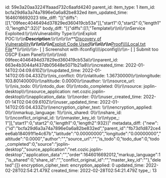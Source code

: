 id: 59e3a20aa32241faaad732c6aafd4240
parent_id: 
item_type: 1
item_id: bcfa29d6a3a74a7896e0a6a82be832ed
item_updated_time: 1646016692023
title_diff: "[{\"diffs\":[[1,\"09feec4046494d37829ed360419cb53a\"]],\"start1\":0,\"start2\":0,\"length1\":0,\"length2\":32}]"
body_diff: "[{\"diffs\":[[1,\"Template\\\r\\\n\\\r\\\nService Exploited:\\\r\\\nVulnerability Type:\\\r\\\nExploit POC:\\\r\\\n**Description**:\\\r\\\n\\\r\\\n**<ins>Discovery of Vulnerability</ins>**\\\r\\\n\\\r\\\n**<ins>Exploit Code Used</ins>**\\\r\\\n\\\r\\\n**<ins>Proof\\\\\\\\Local.txt File</ins>**\\\r\\\n\\\r\\\n- [ ] Screenshot with ifconfig\\\\\\\\ipconfig\\\r\\\n- [ ] Submit too OSCP Exam Panel\\\r\\\n\\\r\\\nid: 09feec4046494d37829ed360419cb53a\\\r\\\nparent_id: 663e4b3044af437db05648e5071b21a8\\\r\\\ncreated_time: 2022-01-14T02:04:09.610Z\\\r\\\nupdated_time: 2022-01-14T02:05:04.433Z\\\r\\\nis_conflict: 0\\\r\\\nlatitude: 1.36730000\\\r\\\nlongitude: 103.80140000\\\r\\\naltitude: 0.0000\\\r\\\nauthor: \\\r\\\nsource_url: \\\r\\\nis_todo: 0\\\r\\\ntodo_due: 0\\\r\\\ntodo_completed: 0\\\r\\\nsource: joplin-desktop\\\r\\\nsource_application: net.cozic.joplin-desktop\\\r\\\napplication_data: \\\r\\\norder: 0\\\r\\\nuser_created_time: 2022-01-14T02:04:09.610Z\\\r\\\nuser_updated_time: 2022-01-14T02:05:04.433Z\\\r\\\nencryption_cipher_text: \\\r\\\nencryption_applied: 0\\\r\\\nmarkup_language: 1\\\r\\\nis_shared: 0\\\r\\\nshare_id: \\\r\\\nconflict_original_id: \\\r\\\nmaster_key_id: \\\r\\\ntype_: 1\"]],\"start1\":0,\"start2\":0,\"length1\":0,\"length2\":932}]"
metadata_diff: {"new":{"id":"bcfa29d6a3a74a7896e0a6a82be832ed","parent_id":"fb73d1d872ce4ee6ab184091f1e4c67b","latitude":"0.00000000","longitude":"0.00000000","altitude":"0.0000","author":"","source_url":"","is_todo":0,"todo_due":0,"todo_completed":0,"source":"joplin-desktop","source_application":"net.cozic.joplin-desktop","application_data":"","order":1646016692012,"markup_language":1,"is_shared":0,"share_id":"","conflict_original_id":"","master_key_id":""},"deleted":[]}
encryption_cipher_text: 
encryption_applied: 0
updated_time: 2022-02-28T02:54:21.479Z
created_time: 2022-02-28T02:54:21.479Z
type_: 13